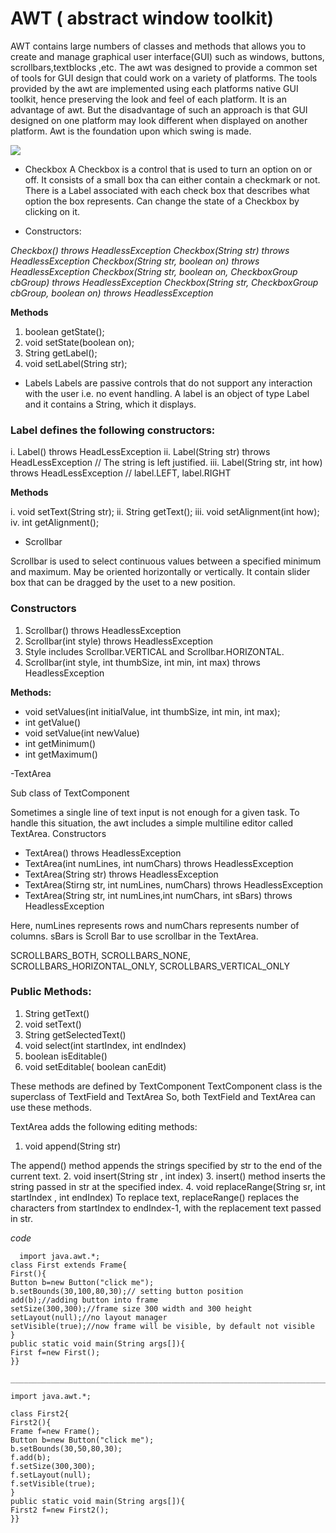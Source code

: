 # AWT ( abstract window toolkit)


AWT contains large numbers of classes and methods that allows you to create and manage graphical user interface(GUI) such as windows, buttons, scrollbars,textblocks ,etc.
The awt was designed to provide a common set of tools for GUI design that could work on a variety of platforms.
The tools provided by the awt are implemented using each platforms native GUI toolkit, hence preserving the look and feel of each platform. It is an advantage of awt. But the disadvantage of such an approach is that GUI designed on one platform may look different when displayed on another platform.
Awt is the foundation upon which swing is made.


![](https://static.javatpoint.com/images/awthierarchy.jpg)

- Checkbox
A Checkbox is a control that is used to turn an option on or off.
It consists of a small box tha can either contain a checkmark or not.
There is a Label associated with each check box that describes what option the box represents.
Can change the state of a Checkbox by clicking on it.

- Constructors:

_Checkbox() throws HeadlessException_
_Checkbox(String str) throws HeadlessException_
_Checkbox(String str, boolean on) throws HeadlessException_
_Checkbox(String str, boolean on, CheckboxGroup cbGroup) throws HeadlessException_
_Checkbox(String str, CheckboxGroup cbGroup, boolean on) throws HeadlessException_


__Methods__

1. boolean getState();
2. void setState(boolean on);
3. String getLabel();
4. void setLabel(String str);

- Labels
Labels are passive controls that do not support any interaction with the user i.e. no event handling.
A label is an object of type Label and it contains a String, which it displays.

### Label defines the following constructors:

i. Label() throws HeadLessException
ii. Label(String str) throws HeadLessException // The string is left justified.
iii. Label(String str, int how) throws HeadLessException // label.LEFT, label.RIGHT

__Methods__

i. void setText(String str);
ii. String getText();
iii. void setAlignment(int how);
iv. int getAlignment();

- Scrollbar

Scrollbar is used to select continuous values between a specified minimum and maximum.
May be oriented horizontally or vertically.
It contain slider box that can be dragged by the uset to a new position.

### Constructors

1. Scrollbar() throws HeadlessException
2. Scrollbar(int style) throws HeadlessException
3. Style includes Scrollbar.VERTICAL and Scrollbar.HORIZONTAL.
4. Scrollbar(int style, int thumbSize, int min, int max) throws HeadlessException

__Methods:__

- void setValues(int initialValue, int thumbSize, int min, int max);
- int getValue()
- void setValue(int newValue)
- int getMinimum()
- int getMaximum()

-TextArea

Sub class of TextComponent

Sometimes a single line of text input is not enough for a given task. To handle this situation, the awt includes a simple multiline editor called TextArea.
Constructors

- TextArea() throws HeadlessException
- TextArea(int numLines, int numChars) throws HeadlessException
- TextArea(String str) throws HeadlessException
- TextArea(Stirng str, int numLines, numChars) throws HeadlessException
- TextArea(String str, int numLines,int numChars, int sBars) throws HeadlessException

Here, numLines represents rows and numChars represents number of columns. sBars is Scroll Bar to use scrollbar in the TextArea.

SCROLLBARS_BOTH, SCROLLBARS_NONE, SCROLLBARS_HORIZONTAL_ONLY, SCROLLBARS_VERTICAL_ONLY

### Public Methods:

1. String getText()
2. void setText()
3. String getSelectedText()
4. void select(int startIndex, int endIndex)
5. boolean isEditable()
6. void setEditable( boolean canEdit)

These methods are defined by TextComponent
TextComponent class is the superclass of TextField and TextArea
So, both TextField and TextArea can use these methods.

TextArea adds the following editing methods:

1. void append(String str)

  The append() method appends the strings specified by str to the end of the current text.
2. void insert(String str , int index)
3. insert() method inserts the string passed in str at the specified index.
4.  void replaceRange(String sr, int startIndex , int endIndex)
  To replace text, replaceRange() replaces the characters from startIndex to endIndex-1, with the replacement text passed in str.





  _code_

```
  import java.awt.*;  
class First extends Frame{  
First(){  
Button b=new Button("click me");  
b.setBounds(30,100,80,30);// setting button position  
add(b);//adding button into frame  
setSize(300,300);//frame size 300 width and 300 height  
setLayout(null);//no layout manager  
setVisible(true);//now frame will be visible, by default not visible  
}  
public static void main(String args[]){  
First f=new First();  
}}  

_____________________________________________________________________________________________________________________________________________

import java.awt.*;  

class First2{  
First2(){  
Frame f=new Frame();  
Button b=new Button("click me");  
b.setBounds(30,50,80,30);  
f.add(b);  
f.setSize(300,300);  
f.setLayout(null);  
f.setVisible(true);  
}  
public static void main(String args[]){  
First2 f=new First2();  
}}  
```